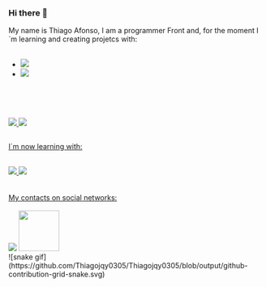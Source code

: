 ### Hi there 👋

My name is Thiago Afonso, I am a programmer Front and, for the moment I´m learning and creating projetcs with:
<br>
<br>
- <img src="https://img.shields.io/badge/HTML5-E34F26?style=for-the-badge&logo=html5&logoColor=white" />
- <img src="https://img.shields.io/badge/CSS3-1572B6?style=for-the-badge&logo=css3&logoColor=white" />
<br>
<br>

##

<div>
  <a heigth="180em" href="https://github.com/Thiagojqy0305/Thiagojqy0305/tree/main" />
    <img src="https://github-readme-stats.vercel.app/api?username=Thiagojqy0305&show_icons=true&theme=dracula&iclude_all_commits=true&cont_private=true" />
    <img heigth="180em" src="https://github-readme-stats.vercel.app/api/top-langs/?username=Thiagojqy0305&layout=compact&langs_count=16&theme=dracula" />
</div
<br>

##



I´m now learning with:
<br>
<br>
<div>
  <img src="https://img.shields.io/badge/JavaScript-F7DF1E?style=for-the-badge&logo=javascript&logoColor=black" />
  <img src="https://img.shields.io/badge/react%20os-0088CC?style=for-the-badge&logo=reactos&logoColor=white" />
</div>
  <br>
  <br>
  My contacts on social networks:
  <br>
  <br>
<div>
  <a href="https://www.instagram.com/thiago_r_afonso/"><img src="https://img.shields.io/badge/Instagram-E4405F?style=for-the- badge&logo=instagram&logoColor=white"><a />
    <a href="https://www.linkedin.com/in/thiago-world8work/"><img width="80px" src="https://img.shields.io/badge/LinkedIn-0077B5?style=for-the-badge&logo=linkedin&logoColor=white" /><a />
</div>
![snake gif](https://github.com/Thiagojqy0305/Thiagojqy0305/blob/output/github-contribution-grid-snake.svg)
